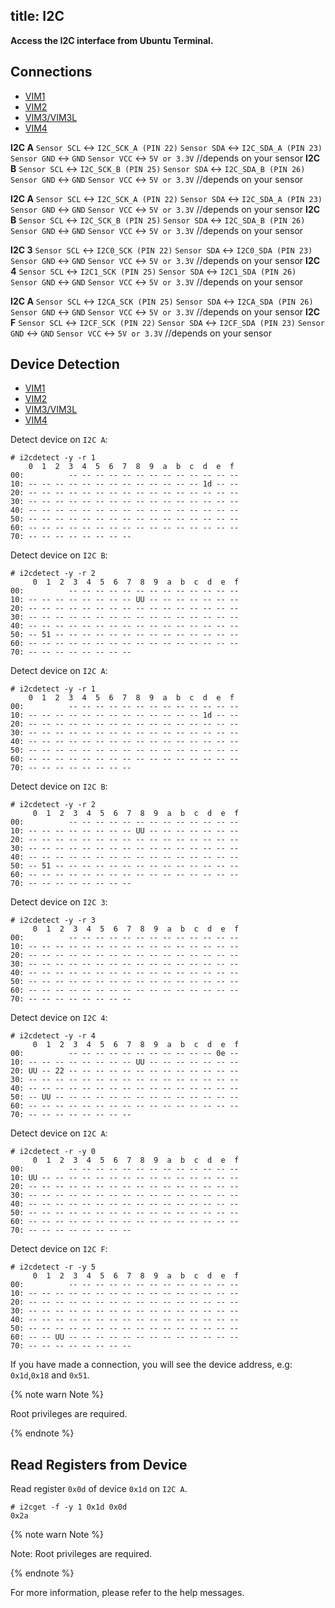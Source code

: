 title: I2C
---

**Access the I2C interface from Ubuntu Terminal.**

## Connections

<ul class="nav nav-tabs" id="myTab" role="tablist">
  <li class="nav-item" role="presentation">
    <a class="nav-link active" id="vim1-tab" data-toggle="tab" href="#vim1-pins" role="tab" aria-controls="vim1" aria-selected="true">VIM1</a>
  </li>
  <li class="nav-item" role="presentation">
    <a class="nav-link" id="vim2-tab" data-toggle="tab" href="#vim2-pins" role="tab" aria-controls="vim2" aria-selected="false">VIM2</a>
  </li>
  <li class="nav-item" role="presentation">
    <a class="nav-link" id="vim3-tab" data-toggle="tab" href="#vim3-pins" role="tab" aria-controls="vim3" aria-selected="false">VIM3/VIM3L</a>
  </li>
  <li class="nav-item" role="presentation">
    <a class="nav-link" id="vim4-tab" data-toggle="tab" href="#vim4-pins" role="tab" aria-controls="vim4" aria-selected="false">VIM4</a>
  </li>
</ul>
<div class="tab-content" id="myTabContent">
<div class="tab-pane fade show active" id="vim1-pins" role="tabpanel" aria-labelledby="vim1-tab">

**I2C A**
`Sensor SCL` <-> `I2C_SCK_A (PIN 22)`
`Sensor SDA` <-> `I2C_SDA_A (PIN 23)`
`Sensor GND` <-> `GND`
`Sensor VCC` <-> `5V or 3.3V` //depends on your sensor
**I2C B**
`Sensor SCL` <-> `I2C_SCK_B (PIN 25)`
`Sensor SDA` <-> `I2C_SDA_B (PIN 26)`
`Sensor GND` <-> `GND`
`Sensor VCC` <-> `5V or 3.3V` //depends on your sensor
</div>
<div class="tab-pane fade" id="vim2-pins" role="tabpanel" aria-labelledby="vim2-tab">

**I2C A**
`Sensor SCL` <-> `I2C_SCK_A (PIN 22)`
`Sensor SDA` <-> `I2C_SDA_A (PIN 23)`
`Sensor GND` <-> `GND`
`Sensor VCC` <-> `5V or 3.3V` //depends on your sensor
**I2C B**
`Sensor SCL` <-> `I2C_SCK_B (PIN 25)`
`Sensor SDA` <-> `I2C_SDA_B (PIN 26)`
`Sensor GND` <-> `GND`
`Sensor VCC` <-> `5V or 3.3V` //depends on your sensor
</div>
<div class="tab-pane fade" id="vim3-pins" role="tabpanel" aria-labelledby="vim3-tab">

**I2C 3**
`Sensor SCL` <-> `I2C0_SCK (PIN 22)`
`Sensor SDA` <-> `I2C0_SDA (PIN 23)`
`Sensor GND` <-> `GND`
`Sensor VCC` <-> `5V or 3.3V` //depends on your sensor
**I2C 4**
`Sensor SCL` <-> `I2C1_SCK (PIN 25)`
`Sensor SDA` <-> `I2C1_SDA (PIN 26)`
`Sensor GND` <-> `GND`
`Sensor VCC` <-> `5V or 3.3V` //depends on your sensor
</div>
<div class="tab-pane fade" id="vim4-pins" role="tabpanel" aria-labelledby="vim4-tab">

**I2C A**
`Sensor SCL` <-> `I2CA_SCK (PIN 25)`
`Sensor SDA` <-> `I2CA_SDA (PIN 26)`
`Sensor GND` <-> `GND`
`Sensor VCC` <-> `5V or 3.3V` //depends on your sensor
**I2C F**
`Sensor SCL` <-> `I2CF_SCK (PIN 22)`
`Sensor SDA` <-> `I2CF_SDA (PIN 23)`
`Sensor GND` <-> `GND`
`Sensor VCC` <-> `5V or 3.3V` //depends on your sensor

</div>
</div>

## Device Detection

<ul class="nav nav-tabs" id="myTab" role="tablist">
  <li class="nav-item" role="presentation">
    <a class="nav-link active" id="home-tab" data-toggle="tab" href="#vim1" role="tab" aria-controls="vim1" aria-selected="true">VIM1</a>
  </li>
  <li class="nav-item" role="presentation">
    <a class="nav-link" id="profile-tab" data-toggle="tab" href="#vim2" role="tab" aria-controls="vim2" aria-selected="false">VIM2</a>
  </li>
  <li class="nav-item" role="presentation">
    <a class="nav-link" id="contact-tab" data-toggle="tab" href="#vim3" role="tab" aria-controls="vim3" aria-selected="false">VIM3/VIM3L</a>
  </li>
  <li class="nav-item" role="presentation">
    <a class="nav-link" id="contact-tab" data-toggle="tab" href="#vim4" role="tab" aria-controls="vim4" aria-selected="false">VIM4</a>
  </li>
</ul>
<div class="tab-content" id="myTabContent">
<div class="tab-pane fade show active" id="vim1" role="tabpanel" aria-labelledby="vim1-tab">

Detect device on `I2C A`:

```shell
# i2cdetect -y -r 1
    0  1  2  3  4  5  6  7  8  9  a  b  c  d  e  f
00:          -- -- -- -- -- -- -- -- -- -- -- -- --
10: -- -- -- -- -- -- -- -- -- -- -- -- -- 1d -- --
20: -- -- -- -- -- -- -- -- -- -- -- -- -- -- -- --
30: -- -- -- -- -- -- -- -- -- -- -- -- -- -- -- --
40: -- -- -- -- -- -- -- -- -- -- -- -- -- -- -- --
50: -- -- -- -- -- -- -- -- -- -- -- -- -- -- -- --
60: -- -- -- -- -- -- -- -- -- -- -- -- -- -- -- --
70: -- -- -- -- -- -- -- --
```
Detect device on `I2C B`:

```shell
# i2cdetect -y -r 2
     0  1  2  3  4  5  6  7  8  9  a  b  c  d  e  f
00:          -- -- -- -- -- -- -- -- -- -- -- -- --
10: -- -- -- -- -- -- -- -- UU -- -- -- -- -- -- --
20: -- -- -- -- -- -- -- -- -- -- -- -- -- -- -- --
30: -- -- -- -- -- -- -- -- -- -- -- -- -- -- -- --
40: -- -- -- -- -- -- -- -- -- -- -- -- -- -- -- --
50: -- 51 -- -- -- -- -- -- -- -- -- -- -- -- -- --
60: -- -- -- -- -- -- -- -- -- -- -- -- -- -- -- --
70: -- -- -- -- -- -- -- --

```
</div>
<div class="tab-pane fade" id="vim2" role="tabpanel" aria-labelledby="vim2-tab">

Detect device on `I2C A`:

```shell
# i2cdetect -y -r 1
    0  1  2  3  4  5  6  7  8  9  a  b  c  d  e  f
00:          -- -- -- -- -- -- -- -- -- -- -- -- --
10: -- -- -- -- -- -- -- -- -- -- -- -- -- 1d -- --
20: -- -- -- -- -- -- -- -- -- -- -- -- -- -- -- --
30: -- -- -- -- -- -- -- -- -- -- -- -- -- -- -- --
40: -- -- -- -- -- -- -- -- -- -- -- -- -- -- -- --
50: -- -- -- -- -- -- -- -- -- -- -- -- -- -- -- --
60: -- -- -- -- -- -- -- -- -- -- -- -- -- -- -- --
70: -- -- -- -- -- -- -- --
```
Detect device on `I2C B`:

```shell
# i2cdetect -y -r 2
     0  1  2  3  4  5  6  7  8  9  a  b  c  d  e  f
00:          -- -- -- -- -- -- -- -- -- -- -- -- --
10: -- -- -- -- -- -- -- -- UU -- -- -- -- -- -- --
20: -- -- -- -- -- -- -- -- -- -- -- -- -- -- -- --
30: -- -- -- -- -- -- -- -- -- -- -- -- -- -- -- --
40: -- -- -- -- -- -- -- -- -- -- -- -- -- -- -- --
50: -- 51 -- -- -- -- -- -- -- -- -- -- -- -- -- --
60: -- -- -- -- -- -- -- -- -- -- -- -- -- -- -- --
70: -- -- -- -- -- -- -- --

```
</div>
<div class="tab-pane fade" id="vim3" role="tabpanel" aria-labelledby="vim3-tab">

Detect device on `I2C 3`:

```shell
# i2cdetect -y -r 3
     0  1  2  3  4  5  6  7  8  9  a  b  c  d  e  f
00:          -- -- -- -- -- -- -- -- -- -- -- -- --
10: -- -- -- -- -- -- -- -- -- -- -- -- -- -- -- --
20: -- -- -- -- -- -- -- -- -- -- -- -- -- -- -- --
30: -- -- -- -- -- -- -- -- -- -- -- -- -- -- -- --
40: -- -- -- -- -- -- -- -- -- -- -- -- -- -- -- --
50: -- -- -- -- -- -- -- -- -- -- -- -- -- -- -- --
60: -- -- -- -- -- -- -- -- -- -- -- -- -- -- -- --
70: -- -- -- -- -- -- -- --
```
Detect device on `I2C 4`:

```shell
# i2cdetect -y -r 4
     0  1  2  3  4  5  6  7  8  9  a  b  c  d  e  f
00:          -- -- -- -- -- -- -- -- -- -- -- 0e --
10: -- -- -- -- -- -- -- -- UU -- -- -- -- -- -- --
20: UU -- 22 -- -- -- -- -- -- -- -- -- -- -- -- --
30: -- -- -- -- -- -- -- -- -- -- -- -- -- -- -- --
40: -- -- -- -- -- -- -- -- -- -- -- -- -- -- -- --
50: -- UU -- -- -- -- -- -- -- -- -- -- -- -- -- --
60: -- -- -- -- -- -- -- -- -- -- -- -- -- -- -- --
70: -- -- -- -- -- -- -- --
```
</div>
<div class="tab-pane fade" id="vim4" role="tabpanel" aria-labelledby="vim4-tab">

Detect device on `I2C A`:

```shell
# i2cdetect -r -y 0
     0  1  2  3  4  5  6  7  8  9  a  b  c  d  e  f
00:          -- -- -- -- -- -- -- -- -- -- -- -- --
10: UU -- -- -- -- -- -- -- -- -- -- -- -- -- -- --
20: -- -- -- -- -- -- -- -- -- -- -- -- -- -- -- --
30: -- -- -- -- -- -- -- -- -- -- -- -- -- -- -- --
40: -- -- -- -- -- -- -- -- -- -- -- -- -- -- -- --
50: -- -- -- -- -- -- -- -- -- -- -- -- -- -- -- --
60: -- -- -- -- -- -- -- -- -- -- -- -- -- -- -- --
70: -- -- -- -- -- -- -- --
```

Detect device on `I2C F`:

```shell
# i2cdetect -r -y 5
     0  1  2  3  4  5  6  7  8  9  a  b  c  d  e  f
00:          -- -- -- -- -- -- -- -- -- -- -- -- --
10: -- -- -- -- -- -- -- -- -- -- -- -- -- -- -- --
20: -- -- -- -- -- -- -- -- -- -- -- -- -- -- -- --
30: -- -- -- -- -- -- -- -- -- -- -- -- -- -- -- --
40: -- -- -- -- -- -- -- -- -- -- -- -- -- -- -- --
50: -- -- -- -- -- -- -- -- -- -- -- -- -- -- -- --
60: -- -- UU -- -- -- -- -- -- -- -- -- -- -- -- --
70: -- -- -- -- -- -- -- --
```

</div>
</div>

If you have made a connection, you will see the device address, e.g: `0x1d`,`0x18` and `0x51`.

{% note warn Note %}

Root privileges are required.

{% endnote %}

## Read Registers from Device

Read register `0x0d` of device `0x1d` on `I2C A`.

```Shell
# i2cget -f -y 1 0x1d 0x0d
0x2a
```

{% note warn Note %}

Note: Root privileges are required.

{% endnote %}

For more information, please refer to the help messages.
